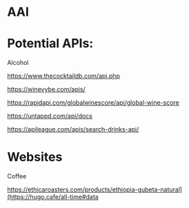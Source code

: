 # AAI

# Potential APIs:

Alcohol 

https://www.thecocktaildb.com/api.php

https://winevybe.com/apis/

https://rapidapi.com/globalwinescore/api/global-wine-score

https://untappd.com/api/docs

https://apileague.com/apis/search-drinks-api/

# Websites

Coffee

https://ethicaroasters.com/products/ethiopia-gubeta-natural](https://hugo.cafe/all-time#data
